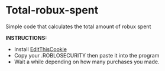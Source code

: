 # Total-robux-spent
Simple code that calculates the total amount of robux spent

**INSTRUCTIONS:**
- Install [EditThisCookie](https://chrome.google.com/webstore/detail/editthiscookie/fngmhnnpilhplaeedifhccceomclgfbg?hl=en)
- Copy your .ROBLOSECURITY then paste it into the program
- Wait a while depending on how many purchases you made.
